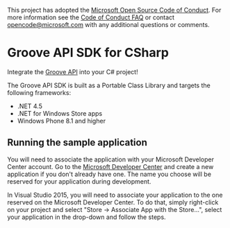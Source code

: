 This project has adopted the [Microsoft Open Source Code of Conduct](https://opensource.microsoft.com/codeofconduct/). For more information see the [Code of Conduct FAQ](https://opensource.microsoft.com/codeofconduct/faq/) or contact [opencode@microsoft.com](mailto:opencode@microsoft.com) with any additional questions or comments.

# Groove API SDK for CSharp
Integrate the [Groove API](https://docs.microsoft.com/en-us/groove/api-overview) into your C# project!

The Groove API SDK is built as a Portable Class Library and targets the following frameworks:
* .NET 4.5
* .NET for Windows Store apps
* Windows Phone 8.1 and higher

## Running the sample application
You will need to associate the application with your Microsoft Developer Center account.
Go to the [Microsoft Developer Center](https://developer.microsoft.com/en-us/dashboard/apps/) and create a new application if you don't already have one. The name you choose will be reserved for your application during development.

In Visual Studio 2015, you will need to associate your application to the one reserved on the Microsoft Developer Center. To do that, simply right-click on your project and select "Store -> Associate App with the Store...", select your application in the drop-down and follow the steps.
